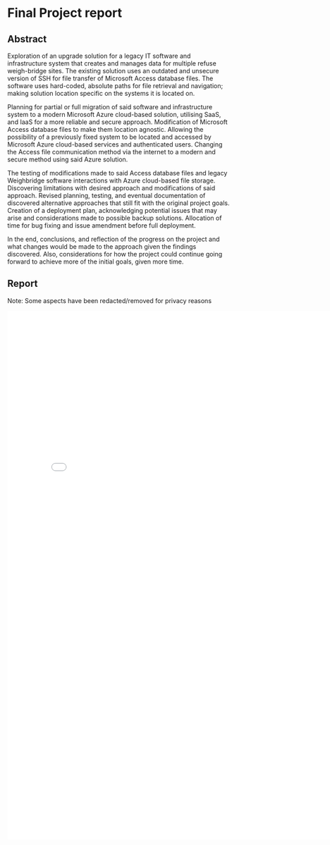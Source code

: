 # Final Project report

## Abstract
Exploration of an upgrade solution for a legacy IT software and infrastructure system that 
creates and manages data for multiple refuse weigh-bridge sites. The existing solution uses an 
outdated and unsecure version of SSH for file transfer of Microsoft Access database files. The 
software uses hard-coded, absolute paths for file retrieval and navigation; making solution
location specific on the systems it is located on.

Planning for partial or full migration of said software and infrastructure system to a modern
Microsoft Azure cloud-based solution, utilising SaaS, and IaaS for a more reliable and secure 
approach. Modification of Microsoft Access database files to make them location agnostic. 
Allowing the possibility of a previously fixed system to be located and accessed by Microsoft 
Azure cloud-based services and authenticated users. Changing the Access file communication 
method via the internet to a modern and secure method using said Azure solution.

The testing of modifications made to said Access database files and legacy Weighbridge 
software interactions with Azure cloud-based file storage. Discovering limitations with desired 
approach and modifications of said approach. Revised planning, testing, and eventual 
documentation of discovered alternative approaches that still fit with the original project goals. 
Creation of a deployment plan, acknowledging potential issues that may arise and 
considerations made to possible backup solutions. Allocation of time for bug fixing and issue 
amendment before full deployment.

In the end, conclusions, and reflection of the progress on the project and what changes would 
be made to the approach given the findings discovered. Also, considerations for how the project 
could continue going forward to achieve more of the initial goals, given more time.

## Report
Note: Some aspects have been redacted/removed for privacy reasons

<embed src="/docs-resources/PROJ701 Report Censored.pdf" width="800" height="1200" 
 type="application/pdf"/>